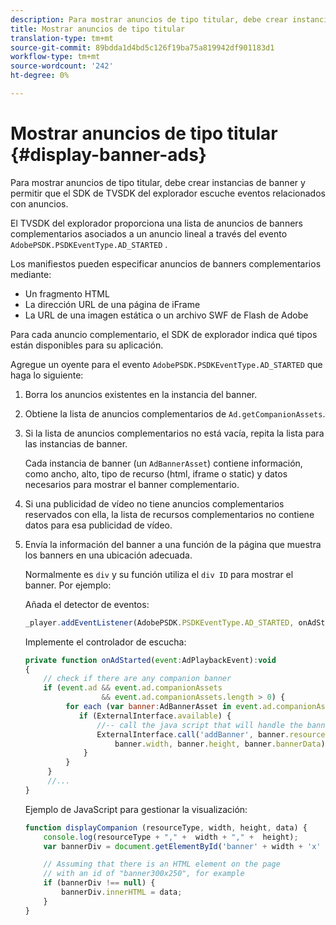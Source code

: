 ```yaml
---
description: Para mostrar anuncios de tipo titular, debe crear instancias de banner y permitir que el SDK de TVSDK del explorador escuche eventos relacionados con anuncios.
title: Mostrar anuncios de tipo titular
translation-type: tm+mt
source-git-commit: 89bdda1d4bd5c126f19ba75a819942df901183d1
workflow-type: tm+mt
source-wordcount: '242'
ht-degree: 0%

---
```



# Mostrar anuncios de tipo titular {#display-banner-ads}

Para mostrar anuncios de tipo titular, debe crear instancias de banner y permitir que el SDK de TVSDK del explorador escuche eventos relacionados con anuncios.

El TVSDK del explorador proporciona una lista de anuncios de banners complementarios asociados a un anuncio lineal a través del evento `AdobePSDK.PSDKEventType.AD_STARTED` .

Los manifiestos pueden especificar anuncios de banners complementarios mediante:

* Un fragmento HTML
* La dirección URL de una página de iFrame
* La URL de una imagen estática o un archivo SWF de Flash de Adobe

Para cada anuncio complementario, el SDK de explorador indica qué tipos están disponibles para su aplicación.

Agregue un oyente para el evento `AdobePSDK.PSDKEventType.AD_STARTED` que haga lo siguiente:
1. Borra los anuncios existentes en la instancia del banner.
1. Obtiene la lista de anuncios complementarios de `Ad.getCompanionAssets`.
1. Si la lista de anuncios complementarios no está vacía, repita la lista para las instancias de banner.

   Cada instancia de banner (un `AdBannerAsset`) contiene información, como ancho, alto, tipo de recurso (html, iframe o static) y datos necesarios para mostrar el banner complementario.
1. Si una publicidad de vídeo no tiene anuncios complementarios reservados con ella, la lista de recursos complementarios no contiene datos para esa publicidad de vídeo.
1. Envía la información del banner a una función de la página que muestra los banners en una ubicación adecuada.

   Normalmente es `div` y su función utiliza el `div ID` para mostrar el banner. Por ejemplo:

   Añada el detector de eventos:

   ```js
   _player.addEventListener(AdobePSDK.PSDKEventType.AD_STARTED, onAdStarted);
   ```

   Implemente el controlador de escucha:

   ```js
   private function onAdStarted(event:AdPlaybackEvent):void 
   { 
       // check if there are any companion banner 
       if (event.ad && event.ad.companionAssets  
                    && event.ad.companionAssets.length > 0) { 
            for each (var banner:AdBannerAsset in event.ad.companionAssets) { 
               if (ExternalInterface.available) { 
                   //-- call the java script that will handle the banner display. 
                   ExternalInterface.call('addBanner', banner.resourceType,  
                       banner.width, banner.height, banner.bannerData); 
                } 
            } 
        }  
        //...        
   }
   ```

   Ejemplo de JavaScript para gestionar la visualización:

   ```js
   function displayCompanion (resourceType, width, height, data) { 
       console.log(resourceType + "," +  width + "," +  height); 
       var bannerDiv = document.getElementById('banner' + width + 'x' + height);  
   
       // Assuming that there is an HTML element on the page  
       // with an id of "banner300x250", for example 
       if (bannerDiv !== null) { 
           bannerDiv.innerHTML = data; 
       } 
   }
   ```

